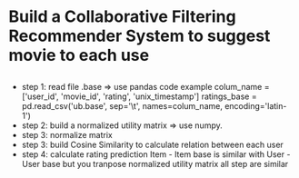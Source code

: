 # Build a Collaborative Filtering Recommender System to suggest movie to each use

## 
* step 1: read file .base => use pandas
  code example colum_name = ['user_id', 'movie_id', 'rating', 'unix_timestamp']
               ratings_base = pd.read_csv('ub.base', sep='\t', names=colum_name, encoding='latin-1')
* step 2: build a normalized utility matrix => use numpy. 
* step 3: normalize matrix
* step 3: build Cosine Similarity to calculate relation between each user
* step 4: calculate rating prediction
             Item - Item base is similar with User - User base but you tranpose normalized utility matrix
          all step are similar 
